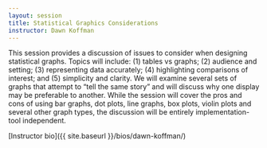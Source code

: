 ```yaml
---
layout: session
title: Statistical Graphics Considerations
instructor: Dawn Koffman
---
```




This session provides a discussion of issues to consider when designing statistical graphs. Topics will include: (1) tables vs graphs; (2) audience and setting; (3) representing data accurately; (4) highlighting comparisons of interest; and (5) simplicity and clarity. We will examine several sets of graphs that attempt to “tell the same story” and will discuss why one display may be preferable to another. While the session will cover the pros and cons of using bar graphs, dot plots, line graphs, box plots, violin plots and several other graph types, the discussion will be entirely implementation-tool independent.

[Instructor bio]({{ site.baseurl }}/bios/dawn-koffman/)
